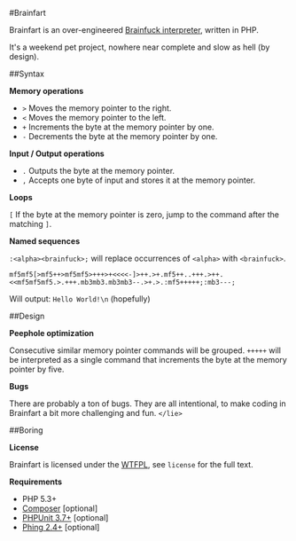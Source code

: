 #Brainfart

Brainfart is an over-engineered [Brainfuck interpreter](http://esolangs.org/wiki/Brainfuck), written in PHP.

It's a weekend pet project, nowhere near complete and slow as hell (by design).

##Syntax

**Memory operations**

- `>` Moves the memory pointer to the right.
- `<` Moves the memory pointer to the left.
- `+` Increments the byte at the memory pointer by one.
- `-` Decrements the byte at the memory pointer by one.

**Input / Output operations**

- `.` Outputs the byte at the memory pointer.
- `,` Accepts one byte of input and stores it at the memory pointer.

**Loops**

`[` If the byte at the memory pointer is zero, jump to the command after the matching `]`.

**Named sequences**

`:<alpha><brainfuck>;` will replace occurrences of `<alpha>` with `<brainfuck>`. 

    mf5mf5[>mf5++>mf5mf5>+++>+<<<<-]>++.>+.mf5++..+++.>++.<<mf5mf5mf5.>.+++.mb3mb3.mb3mb3--.>+.>.:mf5+++++;:mb3---; 

Will output: `Hello World!\n` (hopefully)

##Design

**Peephole optimization** 

Consecutive similar memory pointer commands will be grouped. `+++++` will be interpreted as a single command that increments the byte at the memory pointer by five.    

**Bugs**

There are probably a ton of bugs. They are all intentional, to make coding in Brainfart a bit more challenging and fun. `</lie>`

##Boring

**License**

Brainfart is licensed under the [WTFPL](http://www.wtfpl.net/), see `license` for the full text.

**Requirements**

- PHP 5.3+
- [Composer](http://getcomposer.org/) [optional]
- [PHPUnit 3.7+](http://www.phpunit.de/manual/current/en/) [optional]
- [Phing 2.4+](http://www.phing.info/) [optional]

